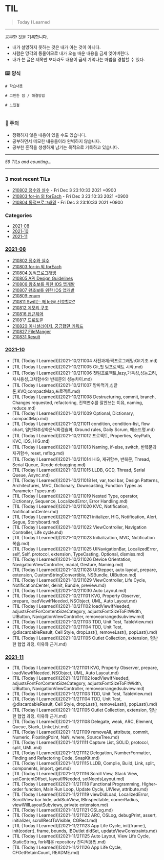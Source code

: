 # TIL
> Today I Learned


---

공부한 것을 기록합니다.
- 내가 설명하지 못하는 것은 내가 아는 것이 아니다.
- 사람은 망각의 동물이므로 내가 오늘 배운 내용을 금세 잊어버린다.
- 내가 쓴 글은 제목만 보더라도 내용이 금세 기억나는 마법을 경험할 수 있다.

### ⌨️ 양식
```
# 학습내용

# 고민한 점 / 해결방법

# 느낀점
```

#

### 👀 주의
- 정확하지 않은 내용이 있을 수도 있습니다.
- 공부하면서 메모한 내용들이라 완벽하지 않습니다. 
- 공부한 흔적을 생생하게 남기는 목적으로 기록하고 있습니다. 

---


_59 TILs and counting..._

---

### 3 most recent TILs

- [210802 정수와 실수](2021-08/210802_정수와_실수.md) - Fri Dec 3 23:10:33 2021 +0900
- [210803 for-in 외 forEach](2021-08/210803_for-in_외_forEach.md) - Fri Dec 3 23:10:33 2021 +0900
- [210804 동적프로그래밍](2021-08/210804_동적프로그래밍.md) - Fri Dec 3 23:10:33 2021 +0900

### Categories

- [2021-08](#2021-08)
- [2021-10](#2021-10)
- [2021-11](#2021-11)

### [2021-08](#2021-08)
- [210802 정수와 실수](2021-08/210802_정수와_실수.md)
- [210803 for-in 외 forEach](2021-08/210803_for-in_외_forEach.md)
- [210804 동적프로그래밍](2021-08/210804_동적프로그래밍.md)
- [210805 API Design Guidelines](2021-08/210805_API_Design_Guidelines.md)
- [210806 왕초보를 위한 IOS 앱개발](2021-08/210806_왕초보를_위한_IOS_앱개발.md)
- [210807 왕초보를 위한 IOS 앱개발](2021-08/210807_왕초보를_위한_IOS_앱개발.md)
- [210809 enum](2021-08/210809_enum.md)
- [210811 Swift는 왜 let을 선호할까?](2021-08/210811_Swift는_왜_let을_선호할까?.md)
- [210812 메모리 구조](2021-08/210812_메모리_구조.md)
- [210816 접근제어](2021-08/210816_접근제어.md)
- [210817 프로토콜](2021-08/210817_프로토콜.md)
- [210820 이니셜라이저, 궁금했던 키워드](2021-08/210820_이니셜라이저,_궁금했던_키워드.md)
- [210827 FileManger](2021-08/210827_FileManger.md)
- [210831 Result](2021-08/210831_Result.md)

### [2021-10](#2021-10)
- [TIL (Today I Learned)](2021-10/211004 사전과제:짝프로그래밍:Git기초.md)
- [TIL (Today I Learned)](2021-10/211005 Git,첫 팀프로젝트 시작.md)
- [TIL (Today I Learned)](2021-10/211006 첫팀프로젝트,lazy,가독성,성능고려,재사용성,고차함수와 반복문의 성능차이.md)
- [TIL (Today I Learned)](2021-10/211007 땅따먹기,싱글톤,KVO,compactMap,프로젝트.md)
- [TIL (Today I Learned)](2021-10/211008 Destructuring, commit, branch, Changes requested, refactoring, 전역변수를 잘안쓰는 이유, naming, reduce.md)
- [TIL (Today I Learned)](2021-10/211009 Optional, Dictionary, compactMap.md)
- [TIL (Today I Learned)](2021-10/211011 condition, condition-list, flow chart, 일반화추상화은닉화캡슐화, Ground rules, Daily Scrum, 메소드명.md)
- [TIL (Today I Learned)](2021-10/211012 프로젝트, Properties, KeyPath, KVC, iOS, HIG.md)
- [TIL (Today I Learned)](2021-10/211013 Naming, if-else, switch, 반복문과 재귀함수, reset, reflog.md)
- [TIL (Today I Learned)](2021-10/211014 HIG, 재귀함수, 반복문, Thread, Serial Queue, Xcode debugging.md)
- [TIL (Today I Learned)](2021-10/211015 LLDB, GCD, Thread, Serial Queue, Async.md)
- [TIL (Today I Learned)](2021-10/211018 let, var, tool bar, Design Patterns, Architectures, MVC, Dictionary, Downcasting, Function Types as Parameter Types.md)
- [TIL (Today I Learned)](2021-10/211019 Nested Type, operator, Dictionary, Sequence, LocalizedError, Error Handling.md)
- [TIL (Today I Learned)](2021-10/211020 KVC, Notification, NotificationCenter.md)
- [TIL (Today I Learned)](2021-10/211021 initalizer, HIG, Notification, Alert, Segue, Storyboard.md)
- [TIL (Today I Learned)](2021-10/211022 ViewController, Navigation Controller, Life cycle.md)
- [TIL (Today I Learned)](2021-10/211023 Initialization, MVC, Notification 복습.md)
- [TIL (Today I Learned)](2021-10/211025 UINavigationBar, LocalizedError, self, Self, protocol, extension, TypeCasting, Optional, dismiss.md)
- [TIL (Today I Learned)](2021-10/211026 Device Orientation, NavigationViewController, madal, Gesture, Naming.md)
- [TIL (Today I Learned)](2021-10/211028 UIStepper, auto layout, prepare, extension, CustomStringConvertible, NSBundle, UIButton.md)
- [TIL (Today I Learned)](2021-10/211029 ViewController, Life Cycle, NotificationCenter, deinit, Bundle, preview.md)
- [TIL (Today I Learned)](2021-10/211030 Auto Layout.md)
- [TIL (Today I Learned)](2021-10/211101 KVO, Property Observer, prepare, loadViewIfNeeded, NSObject, UML, Auto Layout.md)
- [TIL (Today I Learned)](2021-10/211102 loadViewIfNeeded, adjustsFontForContentSizeCategory, adjustsFontSizeToFitWidth, UIButton, NavigationViewController, removearrangedsubview.md)
- [TIL (Today I Learned)](2021-10/211103 TDD, Unit Test, TableView.md)
- [TIL (Today I Learned)](2021-10/211104 TDD, Unit Test, @discardableResult, Cell Style, dropLast(), removeLast(), popLast().md)
- [TIL (Today I Learned)](2021-10/211105 Outlet Collection, extension, 험난한 협업 과정, 이유와 근거.md)

### [2021-11](#2021-11)
- [TIL (Today I Learned)](2021-11/211101 KVO, Property Observer, prepare, loadViewIfNeeded, NSObject, UML, Auto Layout.md)
- [TIL (Today I Learned)](2021-11/211102 loadViewIfNeeded, adjustsFontForContentSizeCategory, adjustsFontSizeToFitWidth, UIButton, NavigationViewController, removearrangedsubview.md)
- [TIL (Today I Learned)](2021-11/211103 TDD, Unit Test, TableView.md)
- [TIL (Today I Learned)](2021-11/211104 TDD, Unit Test, @discardableResult, Cell Style, dropLast(), removeLast(), popLast().md)
- [TIL (Today I Learned)](2021-11/211105 Outlet Collection, extension, 험난한 협업 과정, 이유와 근거.md)
- [TIL (Today I Learned)](2021-11/211108 Delegate, weak, ARC, Element, Queue, Stack, LinkeList.md)
- [TIL (Today I Learned)](2021-11/211109 removeAll, attribute, commit, Numeric, FloatingPoint, NaN, where, SourceTree.md)
- [TIL (Today I Learned)](2021-11/211111 Capture List, SOLID, protocol, split, UML.md)
- [TIL (Today I Learned)](2021-11/211112 Delegation, NumberFormatter, Finding and Refactoring Code, SnapKit.md)
- [TIL (Today I Learned)](2021-11/211115 LLDB, Complie, Build, Link, split, components, import, get.md)
- [TIL (Today I Learned)](2021-11/211116 Scroll View, Stack View, setContentOffset, layoutIfNeeded, setNeedsLayout.md)
- [TIL (Today I Learned)](2021-11/211118 Functional Programming, Higher-order function, Main Run Loop, Update Cycle, UIView, attribute.md)
- [TIL (Today I Learned)](2021-11/211119 viewDidLoad, LocalizedError, ScrollView bar hide, addSubView, IBInspectable, cornerRadius, viewWillLayoutSubviews, private extension.md)
- [TIL (Today I Learned)](2021-11/211121 OSLog.md)
- [TIL (Today I Learned)](2021-11/211122 ARC, OSLog, debugPrint, assert, initializer, scrollRectToVisible, CGRect.md)
- [TIL (Today I Learned)](2021-11/211123 App Life Cycle, init(frame:), init(coder:), frame, bounds, IBOutlet didSet, updateViewConstraints.md)
- [TIL (Today I Learned)](2021-11/211125 Auto Layout, View Life Cycle, StaticString, fork해온 repository 잔디적용법.md)
- [TIL (Today I Learned)](2021-11/211126 App Life Cycle, CFGetRetainCount, README.md)

[1]: https://github.com/marketplace/actions/til-auto-format-readme

